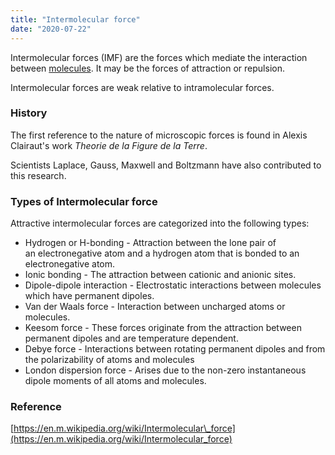 ```yaml
---
title: "Intermolecular force"
date: "2020-07-22"
---
```


Intermolecular forces (IMF) are the forces which mediate the interaction between [molecules](https://chemistdictionary.com/molecule/). It may be the forces of attraction or repulsion.

Intermolecular forces are weak relative to intramolecular forces.

### History

The first reference to the nature of microscopic forces is found in Alexis Clairaut's work _Theorie de la Figure de la Terre_.

Scientists Laplace, Gauss, Maxwell and Boltzmann have also contributed to this research.

### Types of Intermolecular force

Attractive intermolecular forces are categorized into the following types:

- Hydrogen or H-bonding - Attraction between the lone pair of an electronegative atom and a hydrogen atom that is bonded to an electronegative atom.
- Ionic bonding - The attraction between cationic and anionic sites. 
- Dipole-dipole interaction - Electrostatic interactions between molecules which have permanent dipoles.
- Van der Waals force - Interaction between uncharged atoms or molecules.
- Keesom force - These forces originate from the attraction between permanent dipoles and are temperature dependent.
- Debye force \- Interactions between rotating permanent dipoles and from the polarizability of atoms and molecules 
- London dispersion force \- Arises due to the non-zero instantaneous dipole moments of all atoms and molecules.

### Reference

[https://en.m.wikipedia.org/wiki/Intermolecular\_force](https://en.m.wikipedia.org/wiki/Intermolecular_force)
